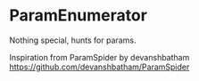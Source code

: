 # ParamEnumerator
Nothing special, hunts for params.


Inspiration from ParamSpider by devanshbatham
https://github.com/devanshbatham/ParamSpider
